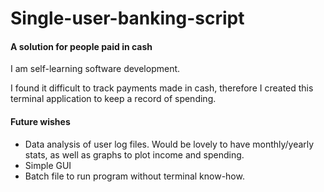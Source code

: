 # Single-user-banking-script
#### A solution for people paid in cash
I am self-learning software development.

I found it difficult to track payments made in cash, therefore I created this terminal application to keep a record of spending.


#### Future wishes
- Data analysis of user log files. Would be lovely to have monthly/yearly stats, as well as graphs to plot income and spending. 
- Simple GUI
- Batch file to run program without terminal know-how.
